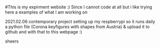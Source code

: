 #This is my expirment website :)
Since I cannot code at all but i like trying here a examples of what I am working on

2021.02.06 contemporary project
setting up my respberrypi so it runs daily a python file (Corona keyfigures with shapes from Austria)
& upload it to github and with that to this webpage :)

sheers  